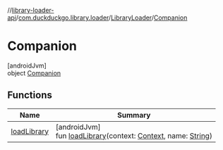 //[library-loader-api](../../../../index.md)/[com.duckduckgo.library.loader](../../index.md)/[LibraryLoader](../index.md)/[Companion](index.md)

# Companion

[androidJvm]\
object [Companion](index.md)

## Functions

| Name | Summary |
|---|---|
| [loadLibrary](load-library.md) | [androidJvm]<br>fun [loadLibrary](load-library.md)(context: [Context](https://developer.android.com/reference/kotlin/android/content/Context.html), name: [String](https://kotlinlang.org/api/latest/jvm/stdlib/kotlin/-string/index.html)) |
